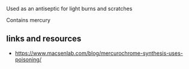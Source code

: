 Used as an antiseptic for light burns and scratches

Contains mercury

## links and resources

- https://www.macsenlab.com/blog/mercurochrome-synthesis-uses-poisoning/